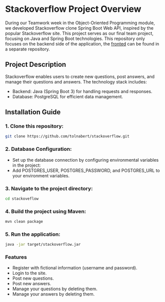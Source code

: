 # Stackoverflow Project Overview

During our Teamwork week in the Object-Oriented Programming module, we developed Stackoverflow clone Spring Boot Web API, inspired by the popular Stackoverflow site. This project serves as our final team project, focusing on Java and Spring Boot technologies. This repository only focuses on the backend side of the application, the [fronted](https://github.com/korodigergo/stackflow-react3) can be found in a separate repository.

## Project Description

Stackoverflow enables users to create new questions, post answers, and manage their questions and answers. The technology stack includes:

- Backend: Java (Spring Boot 3) for handling requests and responses.
- Database: PostgreSQL for efficient data management.

## Installation Guide

### 1. Clone this repository:

   ```bash
   git clone https://github.com/tolnabert/stackoverflow.git
   ```

### 2. Database Configuration:

  - Set up the database connection by configuring environmental variables in the project:
  - Add POSTGRES_USER, POSTGRES_PASSWORD, and POSTGRES_URL to your environment variables.

### 3. Navigate to the project directory:

   ```bash
   cd stackoveflow
   ```

### 4. Build the project using Maven:

   ```bash
   mvn clean package
   ```

### 5. Run the application:

   ```bash
   java -jar target/stackoverflow.jar
   ```

### Features

- Register with fictional information (username and password).
- Login to the site.
- Post new questions.
- Post new answers.
- Manage your questions by deleting them.
- Manage your answers by deleting them.
